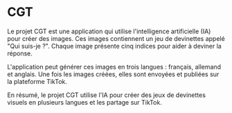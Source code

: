 # CGT
Le projet CGT est une application qui utilise l'intelligence artificielle (IA) pour créer des images. Ces images contiennent un jeu de devinettes appelé "Qui suis-je ?". Chaque image présente cinq indices pour aider à deviner la réponse.

L'application peut générer ces images en trois langues : français, allemand et anglais. Une fois les images créées, elles sont envoyées et publiées sur la plateforme TikTok.

En résumé, le projet CGT utilise l'IA pour créer des jeux de devinettes visuels en plusieurs langues et les partage sur TikTok.


